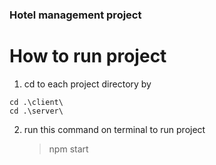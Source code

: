### Hotel management project

# How to run project

1. cd to each project directory by

```
cd .\client\
cd .\server\
```

2. run this command on terminal to run project
   > npm start
